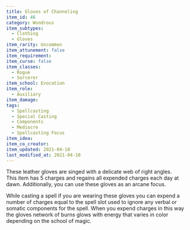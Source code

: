 ```yaml
---
title: Gloves of Channeling
item_id: 46
category: Wondrous
item_subtypes:
  - Clothing
  - Gloves
item_rarity: Uncommon
item_attunement: false
item_requirement:
item_curse: false
item_classes:
  - Rogue
  - Sorcerer
item_school: Evocation
item_role:
  - Auxiliary
item_damage:
tags:
  - Spellcasting
  - Special Casting
  - Components
  - Mediocre
  - Spellcasting Focus
item_idea:
item_co_creator:
item_updated: 2021-04-10
last_modified_at: 2021-04-10
---
```


These leather gloves are singed with a delicate web of right angles.  
This item has 5 charges and regains all expended charges each day at dawn. Additionally, you can use these gloves as an arcane focus.

While casting a spell if you are wearing these gloves you can expend a number of charges equal to the spell slot used to ignore any verbal or somatic components for the spell. When you expend charges in this way the gloves network of burns glows with energy that varies in color depending on the school of magic.
